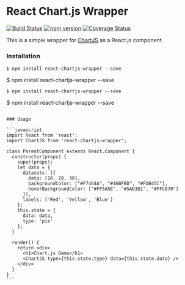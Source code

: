 # React Chart.js Wrapper

[![Build Status](https://travis-ci.org/aomran/react-chartjs-wrapper.svg?branch=master)](https://travis-ci.org/aomran/react-chartjs-wrapper)
[![npm version](https://badge.fury.io/js/react-chartjs-wrapper.svg)](https://badge.fury.io/js/react-chartjs-wrapper)
[![Coverage Status](https://coveralls.io/repos/github/aomran/react-chartjs-wrapper/badge.svg)](https://coveralls.io/github/aomran/react-chartjs-wrapper)

This is a simple wrapper for [ChartJS](http://www.chartjs.org/) as a React.js component.

### Installation

```
$ npm install react-chartjs-wrapper --save
```
$ npm install react-chartjs-wrapper --save
``````
$ npm install react-chartjs-wrapper --save
``````
$ npm install react-chartjs-wrapper --save
``````

### Usage

```javascript
import React from 'react';
import ChartJS from 'react-chartjs-wrapper';

class ParentComponent extends React.Component {
  constructor(props) {
    super(props);
    let data = {
      datasets: [{
        data: [10, 20, 30],
        backgroundColor: ["#F7464A", "#46BFBD", "#FDB45C"],
        hoverBackgroundColor: ["#FF5A5E", "#5AD3D1", "#FFC870"]
      }],
      labels: ['Red', 'Yellow', 'Blue']
    };
    this.state = {
      data: data,
      type: 'pie'
    };
  }

  render() {
    return <div>
      <h1>Chart.js Demo</h1>
      <ChartJS type={this.state.type} data={this.state.data} />
    </div>
  }
}
```
